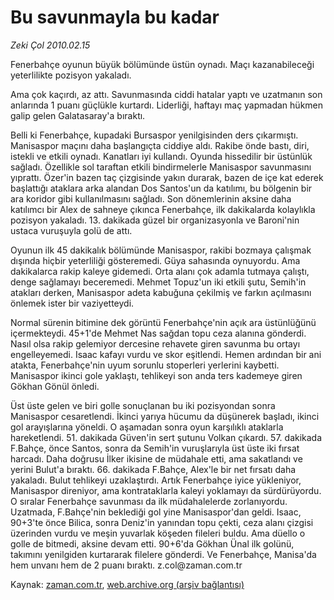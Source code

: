 # Bu savunmayla bu kadar

*Zeki Çol 2010.02.15*

<tr><td class="metin" colspan="2" style="padding-top: 20px; padding-left: 5px; ">Fenerbahçe oyunun büyük bölümünde üstün oynadı. Maçı kazanabileceği yeterlilikte pozisyon yakaladı.</td></tr><tr><td class="metin" colspan="2" style="padding-top: 20px; padding-left: 5px; "><p>Ama çok kaçırdı, az attı. Savunmasında ciddi hatalar yaptı ve uzatmanın son anlarında 1 puanı güçlükle kurtardı. Liderliği, haftayı maç yapmadan hükmen galip gelen Galatasaray'a bıraktı.
<p> Belli ki Fenerbahçe, kupadaki Bursaspor yenilgisinden ders çıkarmıştı. Manisaspor maçını daha başlangıçta ciddiye aldı. Rakibe önde bastı, diri, istekli ve etkili oynadı. Kanatları iyi kullandı. Oyunda hissedilir bir üstünlük sağladı. Özellikle sol taraftan etkili bindirmelerle Manisaspor savunmasını yıprattı. Özer'in bazen taç çizgisinde yakın durarak, bazen de içe kat ederek başlattığı ataklara arka alandan Dos Santos'un da katılımı, bu bölgenin bir ara koridor gibi kullanılmasını sağladı. Son dönemlerinin aksine daha katılımcı bir Alex de sahneye çıkınca Fenerbahçe, ilk dakikalarda kolaylıkla pozisyon yakaladı. 13. dakikada güzel bir organizasyonla ve Baroni'nin ustaca vuruşuyla golü de attı.
<p> Oyunun ilk 45 dakikalık bölümünde Manisaspor, rakibi bozmaya çalışmak dışında hiçbir yeterliliği gösteremedi. Güya sahasında oynuyordu. Ama dakikalarca rakip kaleye gidemedi. Orta alanı çok adamla tutmaya çalıştı, denge sağlamayı beceremedi. Mehmet Topuz'un iki etkili şutu, Semih'in atakları derken, Manisaspor adeta kabuğuna çekilmiş ve farkın açılmasını önlemek ister bir vaziyetteydi.
<p> Normal sürenin bitimine dek görüntü Fenerbahçe'nin açık ara üstünlüğünü içermekteydi. 45+1'de Mehmet Nas sağdan topu ceza alanına gönderdi. Nasıl olsa rakip gelemiyor dercesine rehavete giren savunma bu ortayı engelleyemedi. Isaac kafayı vurdu ve skor eşitlendi. Hemen ardından bir ani atakta, Fenerbahçe'nin uyum sorunlu stoperleri yerlerini kaybetti. Manisaspor ikinci gole yaklaştı, tehlikeyi son anda ters kademeye giren Gökhan Gönül önledi.
<p> Üst üste gelen ve biri golle sonuçlanan bu iki pozisyondan sonra Manisaspor cesaretlendi. İkinci yarıya hücumu da düşünerek başladı, ikinci gol arayışlarına yöneldi. O aşamadan sonra oyun karşılıklı ataklarla hareketlendi. 51. dakikada Güven'in sert şutunu Volkan çıkardı. 57. dakikada F.Bahçe, önce Santos, sonra da Semih'in vuruşlarıyla üst üste iki fırsat harcadı. Daha doğrusu İlker ikisine de müdahale etti, ama sakatlandı ve yerini Bulut'a bıraktı. 66. dakikada F.Bahçe, Alex'le bir net fırsatı daha yakaladı. Bulut tehlikeyi uzaklaştırdı. Artık Fenerbahçe iyice yükleniyor, Manisaspor direniyor, ama kontrataklarla kaleyi yoklamayı da sürdürüyordu. O sıralar Fenerbahçe savunması da ilk müdahalelerde zorlanıyordu. Uzatmada, F.Bahçe'nin beklediği gol yine Manisaspor'dan geldi. Isaac, 90+3'te önce Bilica, sonra Deniz'in yanından topu çekti, ceza alanı çizgisi üzerinden vurdu ve meşin yuvarlak köşeden fileleri buldu. Ama düello o golle de bitmedi, aksine devam etti. 90+6'da Gökhan Ünal ilk golünü, takımını yenilgiden kurtararak filelere gönderdi. Ve Fenerbahçe, Manisa'da hem unvanı hem de 2 puanı bıraktı. z.col@za­man.com.tr<br/></p></p></p></p></p></td></tr>

Kaynak: [zaman.com.tr](http://zaman.com.tr/yazar.do?yazino=951754), [web.archive.org (arşiv bağlantısı)](http://web.archive.org/web/20100221080224/http://www.zaman.com.tr:80/yazar.do?yazino=951754)
